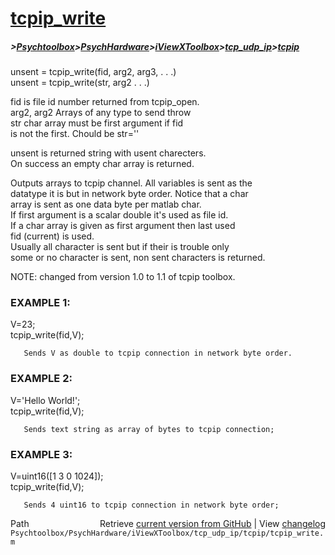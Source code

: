 # [tcpip_write](tcpip_write)
##### >[Psychtoolbox](Psychtoolbox)>[PsychHardware](PsychHardware)>[iViewXToolbox](iViewXToolbox)>[tcp_udp_ip](tcp_udp_ip)>[tcpip](tcpip)

unsent = tcpip\_write(fid, arg2, arg3, . . .)  
unsent = tcpip\_write(str, arg2 . . .)  
  
fid          is file id number returned from tcpip\_open.  
arg2, arg2   Arrays of any type to send throw  
str          char array must be first argument if fid  
             is not the first. Chould be  str=''  
  
unsent   is returned string with usent charecters.  
         On success an empty char array is returned.  
  
Outputs arrays to tcpip channel. All variables is sent as the  
datatype it is but in network byte order. Notice that a char  
array is sent as one data byte per matlab char.  
If first argument is a scalar double it's used as file id.  
If a char array is given as first argument then last used  
fid (current) is used.  
Usually all character is sent but if their is trouble only  
some or no character is sent, non sent characters is returned.  
  
NOTE: changed from version 1.0 to 1.1 of tcpip toolbox.  
  
### EXAMPLE 1:  
  
 V=23;  
 tcpip\_write(fid,V);  
  
       Sends V as double to tcpip connection in network byte order.  
  
  
### EXAMPLE 2:  
  
 V='Hello World!';  
 tcpip\_write(fid,V);  
  
       Sends text string as array of bytes to tcpip connection;  
  
  
### EXAMPLE 3:  
  
 V=uint16([1 3 0 1024]);  
 tcpip\_write(fid,V);  
  
       Sends 4 uint16 to tcpip connection in network byte order;  
  




<div class="code_header" style="text-align:right;">
  <span style="float:left;">Path&nbsp;&nbsp;</span> <span class="counter">Retrieve <a href=
  "https://raw.github.com/Psychtoolbox-3/Psychtoolbox-3/beta/Psychtoolbox/PsychHardware/iViewXToolbox/tcp_udp_ip/tcpip/tcpip_write.m">current version from GitHub</a> | View <a href=
  "https://github.com/Psychtoolbox-3/Psychtoolbox-3/commits/beta/Psychtoolbox/PsychHardware/iViewXToolbox/tcp_udp_ip/tcpip/tcpip_write.m">changelog</a></span>
</div>
<div class="code">
  <code>Psychtoolbox/PsychHardware/iViewXToolbox/tcp_udp_ip/tcpip/tcpip_write.m</code>
</div>

